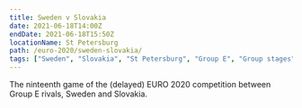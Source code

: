 ```yaml
---
title: Sweden v Slovakia
date: 2021-06-18T14:00Z
endDate: 2021-06-18T15:50Z
locationName: St Petersburg
path: /euro-2020/sweden-slovakia/
tags: ["Sweden", "Slovakia", "St Petersburg", "Group E", "Group stages","EURO 2020"]
---
```


The ninteenth game of the (delayed) EURO 2020 competition between Group E rivals, Sweden and Slovakia.